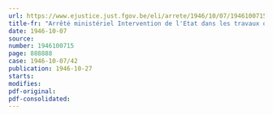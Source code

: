 ```yaml
---
url: https://www.ejustice.just.fgov.be/eli/arrete/1946/10/07/1946100715/justel
title-fr: "Arrêté ministériel Intervention de l'Etat dans les travaux de déblaiement et d'arasement des localités sinistrées par faits de guerre"
date: 1946-10-07
source:
number: 1946100715
page: 888888
case: 1946-10-07/42
publication: 1946-10-27
starts:
modifies:
pdf-original:
pdf-consolidated:
---
```


